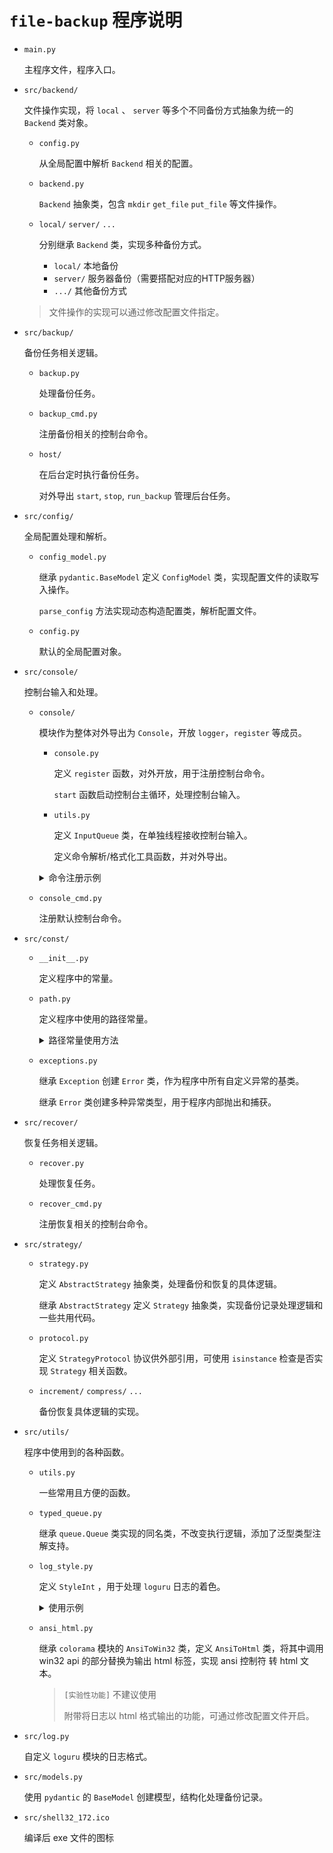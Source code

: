 # `file-backup` 程序说明

- `main.py`

  主程序文件，程序入口。

- `src/backend/`

  文件操作实现，将 `local` 、 `server` 等多个不同备份方式抽象为统一的 `Backend` 类对象。

  - `config.py`

    从全局配置中解析 `Backend` 相关的配置。

  - `backend.py`

    `Backend` 抽象类，包含 `mkdir` `get_file` `put_file` 等文件操作。

  - `local/` `server/` `...`

    分别继承 `Backend` 类，实现多种备份方式。

    * `local/` 本地备份
    * `server/` 服务器备份（需要搭配对应的HTTP服务器）
    * `.../` 其他备份方式

  > 文件操作的实现可以通过修改配置文件指定。

- `src/backup/`

  备份任务相关逻辑。

  - `backup.py`

    处理备份任务。

  - `backup_cmd.py`

    注册备份相关的控制台命令。

  - `host/`
    
    在后台定时执行备份任务。

    对外导出 `start`, `stop`, `run_backup` 管理后台任务。

- `src/config/`

  全局配置处理和解析。

  - `config_model.py`

    继承 `pydantic.BaseModel` 定义 `ConfigModel` 类，实现配置文件的读取写入操作。

    `parse_config` 方法实现动态构造配置类，解析配置文件。

  - `config.py`

    默认的全局配置对象。

- `src/console/`

  控制台输入和处理。

  - `console/`
  
    模块作为整体对外导出为 `Console`，开放 `logger`，`register` 等成员。

    - `console.py`

      定义 `register` 函数，对外开放，用于注册控制台命令。

      `start` 函数启动控制台主循环，处理控制台输入。
    
    - `utils.py`

      定义 `InputQueue` 类，在单独线程接收控制台输入。

      定义命令解析/格式化工具函数，并对外导出。

    <details>
    <summary>命令注册示例</summary>

    ```py
    from typing import List

    from src.console import Console

    @Console.register("foo", alias=["bar"], arglen=3)
    async def cmd_foo(args: List[str]):
        # 注册命令时 arglen=3 保证调用时args长度为3
        # arg1, arg2, arg3 = arg
        cmd_foo.logger.info(", ".join(args))
    ```

    </details>

  - `console_cmd.py`

    注册默认控制台命令。

- `src/const/`

  - `__init__.py`

    定义程序中的常量。

  - `path.py`

    定义程序中使用的路径常量。

    <details>
    <summary>路径常量使用方法</summary>

    ```py
    from src.const import PATH
    # 缓存目录
    cache = PATH.CACHE / "my_cache_key"
    ```

    </details>

  - `exceptions.py`

    继承 `Exception` 创建 `Error` 类，作为程序中所有自定义异常的基类。

    继承 `Error` 类创建多种异常类型，用于程序内部抛出和捕获。

- `src/recover/`

  恢复任务相关逻辑。

  - `recover.py`

    处理恢复任务。

  - `recover_cmd.py`

    注册恢复相关的控制台命令。

- `src/strategy/`

  - `strategy.py`

    定义 `AbstractStrategy` 抽象类，处理备份和恢复的具体逻辑。

    继承 `AbstractStrategy` 定义 `Strategy` 抽象类，实现备份记录处理逻辑和一些共用代码。

  - `protocol.py`

    定义 `StrategyProtocol` 协议供外部引用，可使用 `isinstance` 检查是否实现 `Strategy` 相关函数。

  - `increment/` `compress/` `...`

    备份恢复具体逻辑的实现。

- `src/utils/`

  程序中使用到的各种函数。

  - `utils.py`

    一些常用且方便的函数。

  - `typed_queue.py`

    继承 `queue.Queue` 类实现的同名类，不改变执行逻辑，添加了泛型类型注解支持。

  - `log_style.py`

    定义 `StyleInt` ，用于处理 `loguru` 日志的着色。

    <details>
    <summary>使用示例</summary>

    ```py
    from src.log import get_logger
    from src.utils import Style

    logger = get_logger("Test").opt(colors=True)
    logger.info(f"{Style.YELLOW("Yellow Text")} and {(Style.CYAN | Style.UNDERLINE)("Cyan Underline Text")}")
    ```

    </details>

  - `ansi_html.py`

    继承 `colorama` 模块的 `AnsiToWin32` 类，定义 `AnsiToHtml` 类，将其中调用 win32 api 的部分替换为输出 html 标签，实现 ansi 控制符 转 html 文本。

    > `[实验性功能]` 不建议使用
    >
    > 附带将日志以 html 格式输出的功能，可通过修改配置文件开启。

- `src/log.py`

  自定义 `loguru` 模块的日志格式。

- `src/models.py`

  使用 `pydantic` 的 `BaseModel` 创建模型，结构化处理备份记录。

- `src/shell32_172.ico`

  编译后 exe 文件的图标
